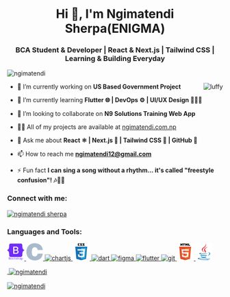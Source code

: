 <h1 align="center">Hi 👋, I'm Ngimatendi Sherpa(ENIGMA)</h1>
<h3 align="center">BCA Student & Developer | React & Next.js | Tailwind CSS | Learning & Building Everyday</h3>

<p align="left"> <img src="https://komarev.com/ghpvc/?username=ngimatendi&label=Profile%20views&color=0e75b6&style=flat" alt="ngimatendi" /> </p>


<img align="right" src="https://i.giphy.com/media/v1.Y2lkPTc5MGI3NjExa3VwemQ2MG1najlxNG5nc3VtanN4NGFrMXNvYXhmMW50Nmp0eXhlOSZlcD12MV9pbnRlcm5hbF9naWZfYnlfaWQmY3Q9cw/bGmzbqDKcmvyU/giphy.gif" alt="luffy"  />

- 🔭 I’m currently working on **US Based Government Project**

- 🌱 I’m currently learning **Flutter 🌐 | DevOps ⚙️ | UI/UX Design 🎨👨‍💻**

- 👯 I’m looking to collaborate on **N9 Solutions Training Web App**

- 👨‍💻 All of my projects are available at [ngimatendi.com.np](https://ngimatendi.com.np)

- 💬 Ask me about **React ⚛️ | Next.js 🚀 | Tailwind CSS 🎨 | GitHub 📂**

- 📫 How to reach me **ngimatendi12@gmail.com**

- ⚡ Fun fact **I can sing a song without a rhythm... it's called "freestyle confusion"! 🎶🤷‍♂️**

<h3 align="left">Connect with me:</h3>
<p align="left">
<a href="https://linkedin.com/in/ngimatendi sherpa" target="blank"><img align="center" src="https://raw.githubusercontent.com/rahuldkjain/github-profile-readme-generator/master/src/images/icons/Social/linked-in-alt.svg" alt="ngimatendi sherpa" height="30" width="40" /></a>
</p>

<h3 align="left">Languages and Tools:</h3>
<p align="left"> <a href="https://getbootstrap.com" target="_blank" rel="noreferrer"> <img src="https://raw.githubusercontent.com/devicons/devicon/master/icons/bootstrap/bootstrap-plain-wordmark.svg" alt="bootstrap" width="40" height="40"/> </a> <a href="https://www.cprogramming.com/" target="_blank" rel="noreferrer"> <img src="https://raw.githubusercontent.com/devicons/devicon/master/icons/c/c-original.svg" alt="c" width="40" height="40"/> </a> <a href="https://www.chartjs.org" target="_blank" rel="noreferrer"> <img src="https://www.chartjs.org/media/logo-title.svg" alt="chartjs" width="40" height="40"/> </a> <a href="https://www.w3schools.com/css/" target="_blank" rel="noreferrer"> <img src="https://raw.githubusercontent.com/devicons/devicon/master/icons/css3/css3-original-wordmark.svg" alt="css3" width="40" height="40"/> </a> <a href="https://dart.dev" target="_blank" rel="noreferrer"> <img src="https://www.vectorlogo.zone/logos/dartlang/dartlang-icon.svg" alt="dart" width="40" height="40"/> </a> <a href="https://www.figma.com/" target="_blank" rel="noreferrer"> <img src="https://www.vectorlogo.zone/logos/figma/figma-icon.svg" alt="figma" width="40" height="40"/> </a> <a href="https://flutter.dev" target="_blank" rel="noreferrer"> <img src="https://www.vectorlogo.zone/logos/flutterio/flutterio-icon.svg" alt="flutter" width="40" height="40"/> </a> <a href="https://git-scm.com/" target="_blank" rel="noreferrer"> <img src="https://www.vectorlogo.zone/logos/git-scm/git-scm-icon.svg" alt="git" width="40" height="40"/> </a> <a href="https://www.w3.org/html/" target="_blank" rel="noreferrer"> <img src="https://raw.githubusercontent.com/devicons/devicon/master/icons/html5/html5-original-wordmark.svg" alt="html5" width="40" height="40"/> </a> <a href="https://www.java.com" target="_blank" rel="noreferrer"> <img src="https://raw.githubusercontent.com/devicons/devicon/master/icons/java/java-original.svg" alt="java" width="40" height="40"/> </a> <a href="https://developer.mozilla.org/en-US/docs/Web/JavaScript" target="_blank" rel="noreferrer"> 

</br>

<p>&nbsp;<img align="center" src="https://github-readme-stats.vercel.app/api?username=ngimatendi&show_icons=true&locale=en" alt="ngimatendi" /></p>

<p><img align="center" src="https://github-readme-streak-stats.herokuapp.com/?user=ngimatendi&" alt="ngimatendi" /></p>
